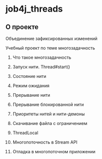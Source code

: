 # job4j_threads

## О проекте

Объединение зафиксированных изменений

Учебный проект по теме многозадачность

1. Что такое многозадачность

2. Запуск нити. Thread#start()

3. Состояние нити

4. Режим ожидания

5. Прерывание нити

6. Прерывание блокированной нити

7. Приоритеты нитей и нити-демоны

8. Скачивание файла с ограничением

9. ThreadLocal

10. Многопоточность в Stream API

11. Отладка в многопоточном приложении


